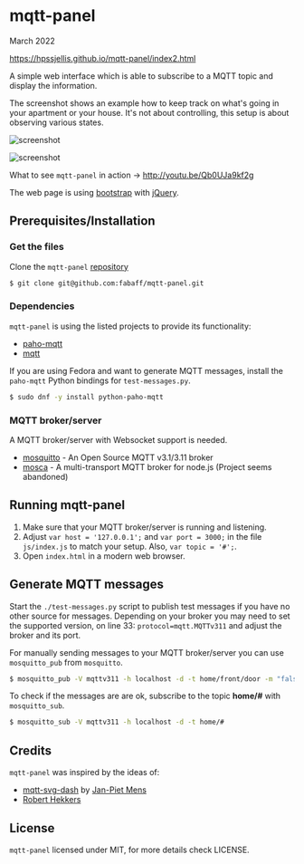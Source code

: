 # mqtt-panel


March 2022

https://hpssjellis.github.io/mqtt-panel/index2.html

A simple web interface which is able to subscribe to a MQTT topic and display
the information.

The screenshot shows an example how to keep track on what's going in your
apartment or your house. It's not about controlling, this setup is about
observing various states.

![screenshot](screenshot.png)

![screenshot](screenshot-mobile.png)

What to see `mqtt-panel` in action -> http://youtu.be/Qb0UJa9kf2g

The web page is using [bootstrap](http://getbootstrap.com/) with
[jQuery](http://jquery.com/).

## Prerequisites/Installation

### Get the files

Clone the `mqtt-panel` [repository](https://github.com/fabaff/mqtt-panel)

```bash
$ git clone git@github.com:fabaff/mqtt-panel.git
```

### Dependencies

`mqtt-panel` is using the listed projects to provide its functionality:

- [paho-mqtt](https://www.eclipse.org/paho/clients/python/)
- [mqtt](https://github.com/adamvr/MQTT.js/)

If you are using Fedora and want to generate MQTT messages, install the
`paho-mqtt` Python bindings for `test-messages.py`.

```bash
$ sudo dnf -y install python-paho-mqtt
```

### MQTT broker/server

A MQTT broker/server with Websocket support is needed.

- [mosquitto](http://mosquitto.org/) - An Open Source MQTT v3.1/3.11 broker
- [mosca](http://mcollina.github.io/mosca/) - A multi-transport MQTT broker
  for node.js (Project seems abandoned)

## Running mqtt-panel

1. Make sure that your MQTT broker/server is running and listening.
2. Adjust `var host = '127.0.0.1';` and `var port = 3000;` in the file
   `js/index.js` to match your setup. Also, `var topic = '#';`.
3. Open `index.html` in a modern web browser.

## Generate MQTT messages

Start the `./test-messages.py` script to publish test messages if you have
no other source for messages. Depending on your broker you may need to set
the supported version, on line 33: `protocol=mqtt.MQTTv311` and adjust
the broker and its port.

For manually sending messages to your MQTT broker/server you can use
`mosquitto_pub` from `mosquitto`.

```bash
$ mosquitto_pub -V mqttv311 -h localhost -d -t home/front/door -m "false"
```

To check if the messages are are ok, subscribe to the topic **home/#** with
`mosquitto_sub`.

```bash
$ mosquitto_sub -V mqttv311 -h localhost -d -t home/#
```

## Credits

`mqtt-panel` was inspired by the ideas of:

- [mqtt-svg-dash](https://github.com/jpmens/mqtt-svg-dash) by [Jan-Piet Mens](http://jpmens.net/)
- [Robert Hekkers](http://blog.hekkers.net/2012/10/13/realtime-data-with-mqtt-node-js-mqtt-js-and-socket-io/)

## License

`mqtt-panel` licensed under MIT, for more details check LICENSE.
